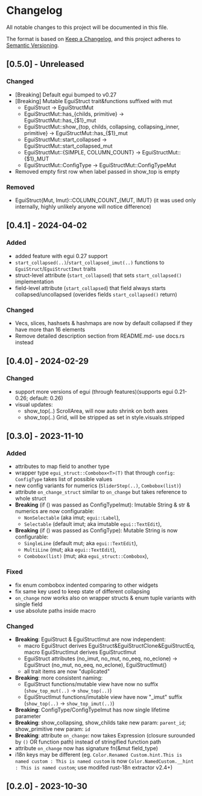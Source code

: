 # Changelog

All notable changes to this project will be documented in this file.

The format is based on [Keep a Changelog](https://keepachangelog.com/en/1.0.0/),
and this project adheres to [Semantic Versioning](https://semver.org/spec/v2.0.0.html).

## [0.5.0] - Unreleased

### Changed

- [Breaking] Default egui bumped to v0.27
- [Breaking] Mutable EguiStruct trait&functions suffixed with mut
  - EguiStruct -> EguiStructMut
  - EguiStructMut::has_{childs, primitive} -> EguiStructMut::has_{$1}_mut
  - EguiStructMut::show_{top, childs, collapsing, collapsing_inner, primitive} -> EguiStructMut::has_{$1}_mut
  - EguiStructMut::start_collapsed -> EguiStructMut::start_collapsed_mut
  - EguiStructMut::{SIMPLE, COLUMN_COUNT} -> EguiStructMut::{$1}_MUT
  - EguiStructMut::ConfigType -> EguiStructMut::ConfigTypeMut
- Removed empty first row when label passed in show_top is empty

### Removed

- EguiStruct{Mut, Imut}::COLUMN_COUNT_{MUT, IMUT} (it was used only internally, highly unlikely anyone will notice difference)

## [0.4.1] - 2024-04-02

### Added

- added feature with egui 0.27 support
- `start_collapsed(..)`/`start_collapsed_imut(..)` functions to `EguiStruct`/`EguiStructImut` traits
- struct-level attribute (`start_collapsed`) that sets `start_collapsed()` implementation
- field-level attribute (`start_collapsed`) that field always starts collapsed/uncollapsed (overides fields `start_collapsed()` return)

### Changed

- Vecs, slices, hashsets & hashmaps are now by default collapsed if they have more than 16 elements
- Remove detailed description section from README.md- use docs.rs instead

## [0.4.0] - 2024-02-29

### Changed

- support more versions of egui (through features)(supports egui 0.21-0.26; default: 0.26)
- visual updates:
  - show_top(..) ScrollArea, will now auto shrink on both axes
  - show_top(..) Grid, will be stripped as set in style.visuals.stripped

## [0.3.0] - 2023-11-10

### Added

- attributes to map field to another type
- wrapper type `egui_struct::Combobox<T>(T)` that through `config: ConfigType` takes list of possible values
- new config variants for numerics (`SliderStep(..)`, `Combobox(list)`)
- attribute `on_change_struct` similar to `on_change` but takes reference to whole struct
- **Breaking** (if () was passed as ConfigTypeImut): Imutable String & str & numerics are now configurable:
  - `NonSelectable` (aka imut; `egui::Label`),
  - `Selectable` (default imut; aka imutable `egui::TextEdit`),
- **Breaking** (if () was passed as ConfigType): Mutable String is now configurable:
  - `SingleLine` (default mut; aka `egui::TextEdit`),
  - `MultiLine` (mut; aka `egui::TextEdit`),
  - `Combobox(list)` (mut; aka `egui_struct::Combobox`),

### Fixed

- fix enum combobox indented comparing to other widgets
- fix same key used to keep state of different collapsing
- `on_change` now works also on wrapper structs & enum tuple variants with single field
- use absolute paths inside macro

### Changed

- **Breaking**: EguiStruct & EguiStructImut are now independent:
  - macro EguiStruct derives EguiStruct&EguiStructClone&EguiStructEq, macro EguiStructImut derives EguiStructImut
  - EguiStruct attributes (no_imut, no_mut, no_eeq, no_eclone) -> EguiStruct (no_mut, no_eeq, no_eclone), EguiStructImut()
  - all trait items are now "duplicated"
- **Breaking**: more consistent naming:
  - EguiStruct functions/mutable view have now no suffix (`show_top_mut(..)` -> `show_top(..)`)
  - EguiStructImut functions/imutable view have now "_imut" suffix (`show_top(..)` -> `show_top_imut(..)`)
- **Breaking**: ConfigType/ConfigTypeImut has now single lifetime parameter
- **Breaking**: show_collapsing, show_childs take new param: `parent_id`; show_primitive new param: `id`
- **Breaking**: attribute `on_change`: now takes Expression (closure surounded by `()` OR function path) instead of stringified function path
- attribute `on_change` now has signature fn(&mut field_type)
- i18n keys may be different (eg. `Color.Renamed Custom.hint.This is named custom : This is named custom` is now `Color.NamedCustom.__hint : This is named custom`; use modifed rust-18n extractor v2.4+)

## [0.2.0] - 2023-10-30
